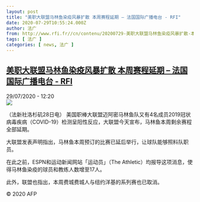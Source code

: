```yaml
---
layout: post
title: "美职大联盟马林鱼染疫风暴扩散 本周赛程延期 – 法国国际广播电台 - RFI"
date: 2020-07-29T10:55:24.000Z
author: 法广
from: http://www.rfi.fr//cn/contenu/20200729-美职大联盟马林鱼染疫风暴扩散-本周赛程延期
tags: [ 法广 ]
categories: [ news, 法广 ]
---
```

<!--1596020124000-->
[美职大联盟马林鱼染疫风暴扩散 本周赛程延期 – 法国国际广播电台 - RFI](http://www.rfi.fr//cn/contenu/20200729-%E7%BE%8E%E8%81%8C%E5%A4%A7%E8%81%94%E7%9B%9F%E9%A9%AC%E6%9E%97%E9%B1%BC%E6%9F%93%E7%96%AB%E9%A3%8E%E6%9A%B4%E6%89%A9%E6%95%A3-%E6%9C%AC%E5%91%A8%E8%B5%9B%E7%A8%8B%E5%BB%B6%E6%9C%9F)
------

<div>
<div>29/07/2020 - 12:20</div><img src="https://s.rfi.fr/media/display/0d9ceaac-d188-11ea-941e-005056a98db9/w:310/p:16x9/spo0002b.200729182002.jpg"><div class="t-content__body u-clearfix"><div class="m-interstitial"></div><p>（法新社洛杉矶28日电）    美国职棒大联盟迈阿密马林鱼队又有4名成员2019冠状病毒疾病（COVID-19）检测呈阳性反应，大联盟今天宣布，马林鱼本周剩余赛程全部延期。</p><p>    大联盟发表声明指出，马林鱼本周预订的比赛已延后举行，让球队能够照料队职员。</p><p>    在此之前，ESPN和运动新闻网站「运动员」（The Athletic）均报导这项消息，使得马林鱼染疫的球员和教练人数增至17人。</p><p>    此外，联盟也指出，本周费城费城人与纽约洋基的系列赛也已取消。</p><p class="t-copyright">© 2020 AFP</p>        </div>
</div>
